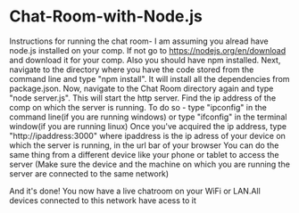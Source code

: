 # Chat-Room-with-Node.js

Instructions for running the chat room-
I am assuming you alread have node.js installed on your comp. If not go to https://nodejs.org/en/download and download it for your comp.
Also you should have npm installed.
Next, navigate to the directory where you have the code stored from the command line and type "npm install". It will install all
the dependencies from package.json. 
Now, navigate to the Chat Room directory again and type "node server.js". This will start the http server.
Find the ip address of the comp on which the server is running. To do so -
type "ipconfig" in the command line(if you are running windows) or type "ifconfig" in the terminal window(if you are running linux)
Once you've acquired the ip address, type "http://ipaddress:3000" where ipaddress is the ip adress of your device on which the server is running, in the url bar of your browser
You can do the same thing from a different device like your phone or tablet to access the server (Make sure the device and the machine on which you are running the server are connected to the same network)

And it's done! You now have a live chatroom on your WiFi or LAN.All devices connected to this network have acess to it
 
